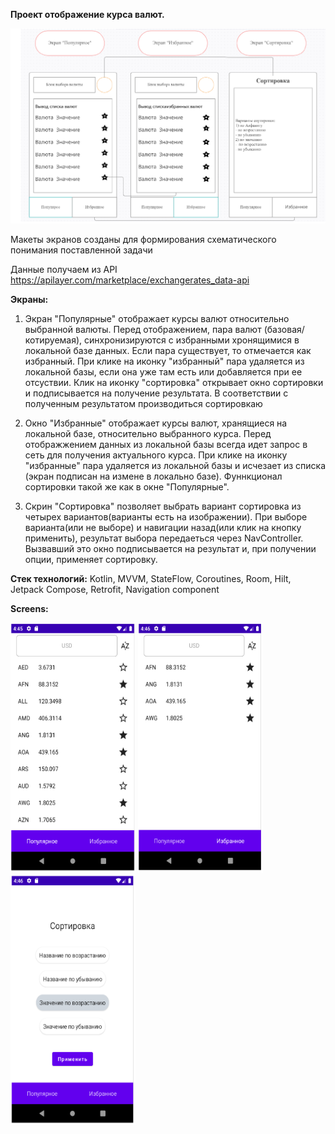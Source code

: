 **Проект отображение курса валют.**

![img.png](img.png)

Макеты экранов созданы для формирования схематического понимания поставленной задачи

Данные получаем из API https://apilayer.com/marketplace/exchangerates_data-api

**Экраны:**
1) Экран "Популярные" отображает курсы валют относительно выбранной валюты. 
Перед отображением, пара валют (базовая/котируемая), синхронизируются с избранными
хронящимися в локальной базе данных. Если пара существует, 
то отмечается как избранный. 
При клике на иконку "избранный" пара удаляется из локальной базы, если она уже там есть
или добавляется при ее отсуствии. 
Клик на иконку "сортировка" открывает окно сортировки и подписывается на получение результата. 
В соответствии с полученным результатом производиться сортировкаю

2) Окно "Избранные" отображает курсы валют, хранящиеся на локальной базе, относительно выбранного курса. 
Перед отображжением данных из локальной базы всегда идет запрос в сеть для получения актуального курса.
При клике на иконку "избранные" пара удаляется из локальной базы и исчезает из списка 
(экран подписан на измене в локально базе). Фуннкционал сортировки такой же как в окне "Популярные".
3) Скрин "Сортировка" позволяет выбрать вариант сортировка из четырех вариантов(варианты есть на изображении).
При выборе варианта(или не выборе) и навигации назад(или клик на кнопку применить), результат выбора передаеться 
через NavController. Вызвавший это окно подписывается на результат и, при получении опции, применяет сортировку.

**Стек технологий:** Kotlin, MVVM, StateFlow, Coroutines, Room, Hilt, Jetpack Compose, Retrofit, Navigation component

**Screens:**

<img alt="img_1.png" height="400" src="img_1.png" width="200"/>

<img alt="img_2.png" height="400" src="img_2.png" width="200"/>

<img alt="img_3.png" height="400" src="img_3.png" title="Сортировка" width="200"/>


